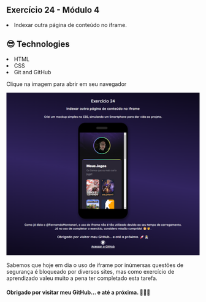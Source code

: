 ## Exercício 24 - Módulo 4 
<li>Indexar outra página de conteúdo no iframe.

##  😎 Technologies

<li>HTML
<li>CSS
<li>Git and GitHub

Clique na imagem para abrir em seu navegador

<a href="https://robertojunnior.github.io/html-css-javascript-curso-em-video/Exerc%C3%ADcios/ex024/iframe002.html" target="_blank"><img src="./assets/iframe-ex024.png" alt="imagem do ex-024"></a>

<p>Sabemos que hoje em dia o uso de iframe por inúmersas questões de segurança é bloqueado por diversos sites, mas como exercício de aprendizado valeu muito a pena ter completado esta tarefa.

<h4>Obrigado por visitar meu GitHub... e até a próxima. 🚀🧑‍🚀


